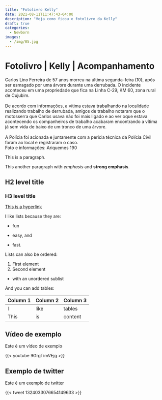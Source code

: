 ```yaml
---
title: "Fotolivro Kelly"
date: 2021-08-11T11:47:43-04:00
description: "Veja como ficou o fotolivro da Kelly"
draft: true
categories:
  - Newborn
images:
  - /img/05.jpg  
---
```


# Fotolivro | Kelly | Acompanhamento
Carlos Lino Ferreira de 57 anos morreu na última segunda-feira (10), após ser esmagado por uma árvore durante uma derrubada. O incidente aconteceu em uma propriedade que fica na Linha C-29, KM 60, zona rural de Cujubim.<br /><br />De acordo com informações, a vítima estava trabalhando na localidade realizando trabalho de derrubada, amigos de trabalho notaram que o motosserra que Carlos usava não foi mais ligado e ao ver oque estava acontecendo os companheiros de trabalho acabaram encontrando a vítima já sem vida de baixo de um tronco de uma árvore.<br /><br />A Polícia foi acionada e juntamente com a pericia técnica da Polícia Civil foram ao local e registraram o caso.<br >Foto e informações: Ariquemes 190

This is a paragraph.

This another paragraph with *emphasis* and **strong emphasis**.

## H2 level title
### H3 level title

[This is a hyperlink](http://www.google.com/)

I like lists because they are:

- fun
+ easy, and
* fast.

Lists can also be ordered:

1. First element
2. Second element
  - with an unordered sublist

And you can add tables:

| Column 1 | Column 2 | Column 3 |
| -------- | -------- | -------- |
| I        | like     | tables   |
| This     | is       | content  |

## Vídeo de exemplo
Este é um vídeo de exemplo

{{< youtube 9GrgTimVEjg >}}

## Exemplo de twitter
Este é um exemplo de twitter

{{< tweet 1324033076654149633 >}}